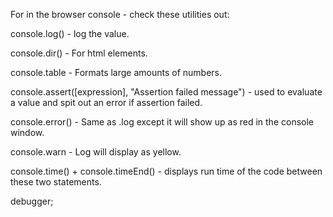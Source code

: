 For in the browser console - check these utilities out:

console.log() - log the value.

console.dir() - For html elements.

console.table - Formats large amounts of numbers.

console.assert([expression], "Assertion failed message") - used to evaluate a value and spit out an error if assertion failed.

console.error() - Same as .log except it will show up as red in the console window.

console.warn - Log will display as yellow.

console.time() + console.timeEnd() - displays run time of the code between these two statements.

debugger;

